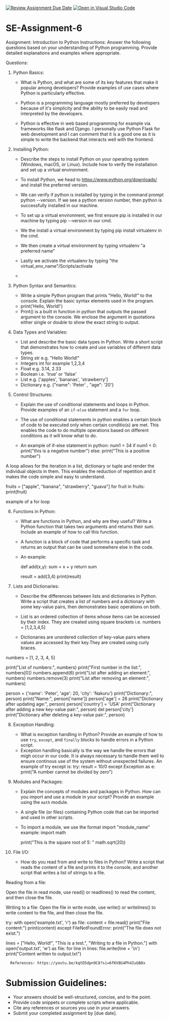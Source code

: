 [![Review Assignment Due Date](https://classroom.github.com/assets/deadline-readme-button-22041afd0340ce965d47ae6ef1cefeee28c7c493a6346c4f15d667ab976d596c.svg)](https://classroom.github.com/a/WfNmjXUk)
[![Open in Visual Studio Code](https://classroom.github.com/assets/open-in-vscode-2e0aaae1b6195c2367325f4f02e2d04e9abb55f0b24a779b69b11b9e10269abc.svg)](https://classroom.github.com/online_ide?assignment_repo_id=15269154&assignment_repo_type=AssignmentRepo)
# SE-Assignment-6
 Assignment: Introduction to Python
Instructions:
Answer the following questions based on your understanding of Python programming. Provide detailed explanations and examples where appropriate.

 Questions:

1. Python Basics:
   - What is Python, and what are some of its key features that make it popular among developers? Provide examples of use cases where Python is particularly effective.
  
   - Python is a programming language mostly preferred by developers because of it's simplicity and the ability to be easily read and interpreted by the developers.
   - Python is effective in web based programming for example via frameworks like flask and Django. I personally use Python Flask for web development and I can comment that it is a good one as it is simple to write the backend that interacts well with the frontend.

2. Installing Python:
   - Describe the steps to install Python on your operating system (Windows, macOS, or Linux). Include how to verify the installation and set up a virtual environment.
   - To install Python, we head to https://www.python.org/downloads/ and install the preferred version.
   - We can verify if python is installed by typing in the command prompt python --version. If we see a python version number, then python is successfully installed in our machine.
  
   - To set up a virtual environment, we first ensure pip is installed in our machine by typing pip --version in our cmd.
   - We the install a virtual environment by typing pip install virtualenv in the cmd.
   - We then create a virtual environment by typing virtualenv "a preferred name"
   - Lastly we activate the virtualenv by typing "the virtual_env_name"/Scripts/activate
   - 

3. Python Syntax and Semantics:
   - Write a simple Python program that prints "Hello, World!" to the console. Explain the basic syntax elements used in the program.
   - print('Hello, World!')
   - Print() is a built in function in python that outputs the passed argument to the console. We enclose the argument in quotations either single or double to show the exact string to output.

4. Data Types and Variables:
   - List and describe the basic data types in Python. Write a short script that demonstrates how to create and use variables of different data types.
   - String str e.g. "Hello World!"
   - Integers int for example 1,2,3,4
   - Float e.g. 3.14, 2.33
   - Boolean i.e. 'true' or 'false'
   - List e.g. ['apples', 'bananas', 'strawberry']
   - Dictionary e.g. {"name": 'Peter' , "age": '20'}

5. Control Structures:
   - Explain the use of conditional statements and loops in Python. Provide examples of an `if-else` statement and a `for` loop.
  
   - The use of conditional statements in python enables a certain block of code to be executed only when certain conditio(s) are met. This enables the code to do multiple operations based on different conditions as it will know what to do.
   - An example of if-else statement in python:
num1 = 34
if num1 < 0:
  print("this is a negative number")
else:
  print("This is a positive number")

A loop allows for the iteration in a list, dictionary or tuple and render the individual objects in them. This enables the reduction of repetition and it makes the code simple and easy to understand.

fruits = ["apple", "banana", "strawberry", "guava"]
for fruit in fruits:
  print(fruit)

  
example of a for loop

6. Functions in Python:
   - What are functions in Python, and why are they useful? Write a Python function that takes two arguments and returns their sum. Include an example of how to call this function.
  
   - A function is a block of code that performs a specific task and returns an output that can be used somewhere else in the code.
   - An example:
  
     def add(x,y):
      sum = x + y
     return sum

     result = add(3,4)
     print(result)

7. Lists and Dictionaries:
   - Describe the differences between lists and dictionaries in Python. Write a script that creates a list of numbers and a dictionary with some key-value pairs, then demonstrates basic operations on both.
  
   - List is an ordered collection of items whose items can be accessed by their index. They are created using square brackets i.e. numbers = [1,2,3,4,5]
   - Dictionaries are unordered collection of key-value pairs where values are accessed by their key.They are created using curly braces.

numbers = [1, 2, 3, 4, 5]

print("List of numbers:", numbers)
print("First number in the list:", numbers[0])
numbers.append(6)
print("List after adding an element:", numbers)
numbers.remove(3)
print("List after removing an element:", numbers)



person = {'name': 'Peter', 'age': 20, 'city': 'Nakuru'}
print("Dictionary:", person)
print("Name:", person['name'])
person['age'] = 26
print("Dictionary after updating age:", person)
person['country'] = 'USA'
print("Dictionary after adding a new key-value pair:", person)
del person['city']
print("Dictionary after deleting a key-value pair:", person)

8. Exception Handling:
   - What is exception handling in Python? Provide an example of how to use `try`, `except`, and `finally` blocks to handle errors in a Python script.
   - Exception handling basically is the way we handle the errors that migh occur in our code. It is always necessary to handle them well to ensure continous use of the system without unexpected failures.
      An example of try except is:
     try:
       result = 10/0
     except Exception as e:
       print("A number cannot be divided by zero")

9. Modules and Packages:
   - Explain the concepts of modules and packages in Python. How can you import and use a module in your script? Provide an example using the `math` module.
   - A single file (or files) containing Python code that can be imported and used in other scripts.
   - To import a module, we use the format import "module_name"
     example:
     import math

     print("This is the square root of 5: " math.sqrt(20))

10. File I/O:
    - How do you read from and write to files in Python? Write a script that reads the content of a file and prints it to the console, and another script that writes a list of strings to a file.
   
  Reading from a file:
  
Open the file in read mode, use read() or readlines() to read the content, and then close the file.

Writing to a file:
Open the file in write mode, use write() or writelines() to write content to the file, and then close the file.

try:
    with open('example.txt', 'r') as file:
        content = file.read()
        print("File content:")
        print(content)
except FileNotFoundError:
    print("The file does not exist.")

lines = ["Hello, World!", "This is a test.", "Writing to a file in Python."]
with open('output.txt', 'w') as file:
    for line in lines:
        file.write(line + '\n')
print("Content written to output.txt")

   

      References: https://youtu.be/kqtD5dpn9C8?si=6fKV8G4Ph4IuGB8x

# Submission Guidelines:
- Your answers should be well-structured, concise, and to the point.
- Provide code snippets or complete scripts where applicable.
- Cite any references or sources you use in your answers.
- Submit your completed assignment by [due date].


